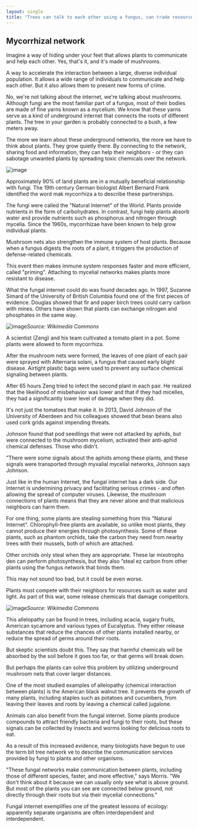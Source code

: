 ```yaml
---
layout: single
title: "Trees can talk to each other using a fungus, can trade resources, feed their seedlings and warn against dangers."
---
```

Mycorrhizal network
-
Imagine a way of hiding under your feet that allows plants to communicate and help each other. Yes, that's it, and it's made of mushrooms.

A way to accelerate the interaction between a large, diverse individual population. It allows a wide range of individuals to communicate and help each other. But it also allows them to present new forms of crime.

No, we're not talking about the internet, we're talking about mushrooms. Although fungi are the most familiar part of a fungus, most of their bodies are made of fine yarns known as a mycelium. We know that these yarns serve as a kind of underground internet that connects the roots of different plants. The tree in your garden is probably connected to a bush, a few meters away.

The more we learn about these underground networks, the more we have to think about plants. They grow quietly there. By connecting to the network, sharing food and information, they can help their neighbors - or they can sabotage unwanted plants by spreading toxic chemicals over the network.

![image](https://i.pinimg.com/originals/bb/ce/85/bbce85fe62843899fa6023e15eeddbd5.jpg)

Approximately 90% of land plants are in a mutually beneficial relationship with fungi. The 19th century German biologist Albert Bernard Frank identified the word mak mycorrhiza a to describe these partnerships.

<script async src="//pagead2.googlesyndication.com/pagead/js/adsbygoogle.js"></script>
<ins class="adsbygoogle"
     style="display:block; text-align:center;"
     data-ad-layout="in-article"
     data-ad-format="fluid"
     data-ad-client="ca-pub-7868661326160958"
     data-ad-slot="3072558811"></ins>
<script>
     (adsbygoogle = window.adsbygoogle || []).push({});
</script>

The fungi were called the "Natural Internet" of the World.
Plants provide nutrients in the form of carbohydrates. In contrast, fungi help plants absorb water and provide nutrients such as phosphorus and nitrogen through mycelia. Since the 1960s, mycorrhizae have been known to help grow individual plants.

Mushroom nets also strengthen the immune system of host plants. Because when a fungus digests the roots of a plant, it triggers the production of defense-related chemicals. 

This event then makes immune system responses faster and more efficient, called "priming". Attaching to mycelial networks makes plants more resistant to disease.

What the fungal internet could do was found decades ago. In 1997, Suzanne Simard of the University of British Columbia found one of the first pieces of evidence. Douglas showed that fir and paper birch trees could carry carbon with mines. Others have shown that plants can exchange nitrogen and phosphates in the same way.

![image](https://upload.wikimedia.org/wikipedia/commons/thumb/d/d1/20100916_011605_Mycelium.jpg/600px-20100916_011605_Mycelium.jpg)*Source: Wikimedia Commons*

A scientist (Zeng) and his team cultivated a tomato plant in a pot. Some plants were allowed to form mycorrhiza.

After the mushroom nets were formed, the leaves of one plant of each pair were sprayed with Alternaria solani, a fungus that caused early blight disease. Airtight plastic bags were used to prevent any surface chemical signaling between plants.

<script async src="//pagead2.googlesyndication.com/pagead/js/adsbygoogle.js"></script>
<ins class="adsbygoogle"
     style="display:block; text-align:center;"
     data-ad-layout="in-article"
     data-ad-format="fluid"
     data-ad-client="ca-pub-7868661326160958"
     data-ad-slot="3072558811"></ins>
<script>
     (adsbygoogle = window.adsbygoogle || []).push({});
</script>

After 65 hours Zeng tried to infect the second plant in each pair. He realized that the likelihood of misbehavior was lower and that if they had micelles, they had a significantly lower level of damage when they did.

It's not just the tomatoes that make it. In 2013, David Johnson of the University of Aberdeen and his colleagues showed that bean beans also used cork grids against impending threats.

Johnson found that pod seedlings that were not attacked by aphids, but were connected to the mushroom mycelium, activated their anti-aphid chemical defenses. Those who didn't.

”There were some signals about the aphids among these plants, and these signals were transported through myxalial mycelial networks, Johnson says Johnson.

Just like in the human Internet, the fungal internet has a dark side. Our Internet is undermining privacy and facilitating serious crimes - and often allowing the spread of computer viruses. Likewise, the mushroom connections of plants means that they are never alone and that malicious neighbors can harm them.

<script async src="//pagead2.googlesyndication.com/pagead/js/adsbygoogle.js"></script>
<ins class="adsbygoogle"
     style="display:block; text-align:center;"
     data-ad-layout="in-article"
     data-ad-format="fluid"
     data-ad-client="ca-pub-7868661326160958"
     data-ad-slot="3072558811"></ins>
<script>
     (adsbygoogle = window.adsbygoogle || []).push({});
</script>

For one thing, some plants are stealing something from this "Natural Internet". Chlorophyll-free plants are available, so unlike most plants, they cannot produce their energies through photosynthesis. Some of these plants, such as phantom orchids, take the carbon they need from nearby trees with their mussels, both of which are attached.

Other orchids only steal when they are appropriate. These lar mixotrophs den can perform photosynthesis, but they also ”steal ez carbon from other plants using the fungus network that binds them.

This may not sound too bad, but it could be even worse.

Plants must compete with their neighbors for resources such as water and light. As part of this war, some release chemicals that damage competitors.

![image](https://upload.wikimedia.org/wikipedia/commons/thumb/8/85/Mycelium_RH_%289%29.jpg/800px-Mycelium_RH_%289%29.jpg)*Source: Wikimedia Commons*

This allelopathy can be found in trees, including acacia, sugary fruits, American sycamore and various types of Eucalyptus. They either release substances that reduce the chances of other plants installed nearby, or reduce the spread of germs around their roots.

But skeptic scientists doubt this. They say that harmful chemicals will be absorbed by the soil before it goes too far, or that germs will break down.

<script async src="//pagead2.googlesyndication.com/pagead/js/adsbygoogle.js"></script>
<ins class="adsbygoogle"
     style="display:block; text-align:center;"
     data-ad-layout="in-article"
     data-ad-format="fluid"
     data-ad-client="ca-pub-7868661326160958"
     data-ad-slot="3072558811"></ins>
<script>
     (adsbygoogle = window.adsbygoogle || []).push({});
</script>

But perhaps the plants can solve this problem by utilizing underground mushroom nets that cover larger distances.

One of the most studied examples of allelopathy (chemical interaction between plants) is the American black walnut tree. It prevents the growth of many plants, including staples such as potatoes and cucumbers, from leaving their leaves and roots by leaving a chemical called jugalone.

Animals can also benefit from the fungal internet. Some plants produce compounds to attract friendly bacteria and fungi to their roots, but these signals can be collected by insects and worms looking for delicious roots to eat.

As a result of this increased evidence, many biologists have begun to use the term bit tree network ve to describe the communication services provided by fungi to plants and other organisms.

"These fungal networks make communication between plants, including those of different species, faster,
and more effective," says Morris. "We don't think about it because we can usually only see what is above
ground. But most of the plants you can see are connected below ground, not directly through their roots
but via their mycelial connections."

Fungal internet exemplifies one of the greatest lessons of ecology: apparently separate organisms are often interdependent and interdependent.
